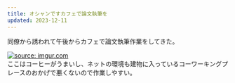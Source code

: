 ```yaml
---
title: オシャンですカフェで論文執筆を
updated: 2023-12-11
---
```


同僚から誘われて午後からカフェで論文執筆作業をしてきた。

<a href="https://imgur.com/eHAo2zr"><img src="https://i.imgur.com/eHAo2zr.jpg" title="source: imgur.com" /></a>  
ここはコーヒーがうまいし、ネットの環境も建物に入っているコーワーキングプレースのおかげで悪くないので作業しやすい。
